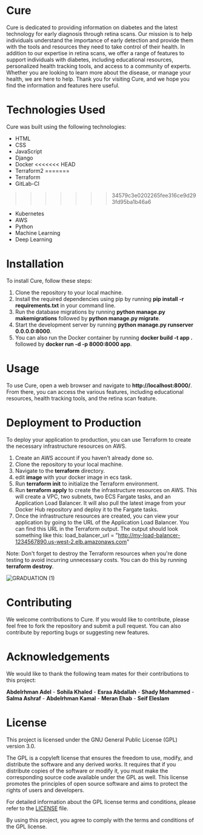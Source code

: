 # Cure
Cure is dedicated to providing information on diabetes and the latest technology for early diagnosis through retina scans. Our mission is to help individuals understand the importance of early detection and provide them with the tools and resources they need to take control of their health. In addition to our expertise in retina scans, we offer a range of features to support individuals with diabetes, including educational resources, personalized health tracking tools, and access to a community of experts. Whether you are looking to learn more about the disease, or manage your health, we are here to help. Thank you for visiting Cure, and we hope you find the information and features here useful.

# Technologies Used
Cure was built using the following technologies:

- HTML
- CSS
- JavaScript
- Django
- Docker
<<<<<<< HEAD
- Terraform2
=======
- Terraform
- GitLab-CI
>>>>>>> 34579c3e0202265fee316ce9d293fd95ba1b46a6
- Kubernetes
- AWS
- Python
- Machine Learning
- Deep Learning


# Installation
To install Cure, follow these steps:

1. Clone the repository to your local machine.
2. Install the required dependencies using pip by running **pip install -r requirements.txt** in your command line.
3. Run the database migrations by running **python manage.py makemigrations** followed by **python manage.py migrate**.
4. Start the development server by running **python manage.py runserver 0.0.0.0:8000**.
5. You can also run the Docker container by running **docker build -t app .** followed by **docker run -d -p 8000:8000 app**.


# Usage
To use Cure, open a web browser and navigate to **http://localhost:8000/**. From there, you can access the various features, including educational resources, health tracking tools, and the retina scan feature.

# Deployment to Production
To deploy your application to production, you can use Terraform to create the necessary infrastructure resources on AWS.

1. Create an AWS account if you haven't already done so.
2. Clone the repository to your local machine.
3. Navigate to the **terraform** directory.
4. edit **image** with your docker image in ecs task.
5. Run **terraform init** to initialize the Terraform environment.
6. Run **terraform apply** to create the infrastructure resources on AWS. This will create a VPC, two subnets, two ECS Fargate tasks, and an Application Load Balancer.
It will also pull the latest image from your Docker Hub repository and deploy it to the Fargate tasks.
7. Once the infrastructure resources are created, you can view your application by going to the URL of the Application Load Balancer.
You can find this URL in the Terraform output.
The output should look something like this: load_balancer_url = "http://my-load-balancer-1234567890.us-west-2.elb.amazonaws.com"

Note: Don't forget to destroy the Terraform resources when you're done testing to avoid incurring unnecessary costs. You can do this by running **terraform destroy**.


![GRADUATION (1)](https://github.com/abdelrhmanawidaa/grad-proj/assets/108242922/5252fc8b-2670-455f-8317-9381e6a8e621)


# Contributing
We welcome contributions to Cure. If you would like to contribute, please feel free to fork the repository and submit a pull request. You can also contribute by reporting bugs or suggesting new features.


# Acknowledgements
We would like to thank the following team mates for their contributions to this project:

**Abdelrhman Adel** -
**Sohila Khaled** -
**Esraa Abdallah** -
**Shady Mohammed** -
**Salma Ashraf** -
**Abdelrhman Kamal** -
**Meran Ehab** -
**Seif Eleslam** 


# License

This project is licensed under the GNU General Public License (GPL) version 3.0. 

The GPL is a copyleft license that ensures the freedom to use, modify, and distribute the software and any derived works. It requires that if you distribute copies of the software or modify it, you must make the corresponding source code available under the GPL as well. This license promotes the principles of open source software and aims to protect the rights of users and developers.

For detailed information about the GPL license terms and conditions, please refer to the [LICENSE](./LICENSE) file.

By using this project, you agree to comply with the terms and conditions of the GPL license.

